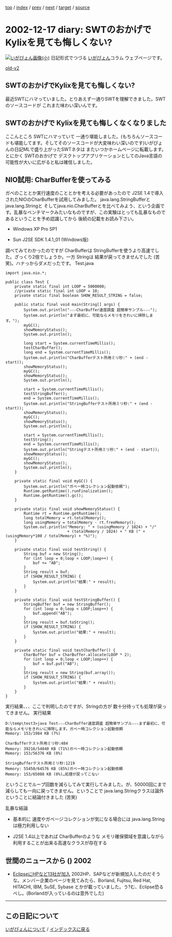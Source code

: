 [top](https://igapyon.github.io/diary/) 
 / [index](https://igapyon.github.io/diary/2002/index.html) 
 / [prev](https://igapyon.github.io/diary/2002/ig021219.html) 
 / [next](https://igapyon.github.io/diary/2002/ig021216.html) 
 / [target](https://igapyon.github.io/diary/2002/ig021217.html) 
 / [source](https://github.com/igapyon/diary/blob/gh-pages/2002/ig021217.html.src.md) 

2002-12-17 diary: SWTのおかげでKylixを見ても悔しくない?
=====================================================================================================
[![いがぴょん画像(小)](https://igapyon.github.io/diary/images/iga200306s.jpg "いがぴょん")](https://igapyon.github.io/diary/memo/memoigapyon.html) 日記形式でつづる [いがぴょん](https://igapyon.github.io/diary/memo/memoigapyon.html)コラム ウェブページです。

[old-v2](ig021217-orig.html)

## SWTのおかげでKylixを見ても悔しくない?

最近SWTにハマっていました。とりあえず一通りSWTを理解できました。SWTのソースコードが これまた味わい深いんです。


## SWTのおかげで Kylixを見ても悔しくなくなりました

ここんところ SWTにハマっていて 一通り堪能しました。(もちろんソースコードも堪能してます。そしてそのソースコードが大変味わい深いのです)いがぴょんの日記MLで盛り上がったSWTネタは またいつかホームページに転載します。とにかく SWTのおかげで デスクトップアプリケーションとしてのJava言語の可能性が大いに広がると私は確信しました。

## NIO試用: CharBufferを使ってみる

ガベのこととか実行速度のこととかを考える必要があったので J2SE 1.4で導入されたNIOのCharBufferを試用してみました。
java.lang.StringBufferとjava.lang.Stringと そしてjava.nio.CharBufferとを比べてみよう、という企画です。乱暴なベンチマークみたいなものですが、この実験はとっても乱暴なものであるということを予め認識してから 後続の記載をお読み下さい。

* Windows XP Pro SP1
  
* Sun J2SE SDK 1.4.1_01 (Windows版)

調べてみてわかったのですが CharBufferは StringBufferを使うより高速でした。ざっくり2倍でしょうか。一方 Stringは 結果が戻ってきませんでした (苦笑)。ハナっからダメだったです。
Test.java

```
import java.nio.*;

public class Test {
    private static final int LOOP = 5000000;
    //private static final int LOOP = 10;
    private static final boolean SHOW_RESULT_STRING = false;

    public static final void main(String[] args) {
        System.out.println("☆☆☆CharBuffer速度調査 超簡単サンプル☆☆☆");
        System.out.println("まず最初に、可能ならメモリをきれいに掃除します。");
        myGC();
        showMemoryStatus();
        System.out.println();

        long start = System.currentTimeMillis();
        testCharBuffer();
        long end = System.currentTimeMillis();
        System.out.println("CharBufferテスト所用ミリ秒:" + (end - start));
        showMemoryStatus();
        myGC();
        showMemoryStatus();
        System.out.println();

        start = System.currentTimeMillis();
        testStringBuffer();
        end = System.currentTimeMillis();
        System.out.println("StringBufferテスト所用ミリ秒:" + (end - start));
        showMemoryStatus();
        myGC();
        showMemoryStatus();
        System.out.println();

        start = System.currentTimeMillis();
        testString();
        end = System.currentTimeMillis();
        System.out.println("Stringテスト所用ミリ秒:" + (end - start));
        showMemoryStatus();
        myGC();
        showMemoryStatus();
        System.out.println();
    }

    private static final void myGC() {
        System.out.println("ガベー時コレクション起動依頼");
        Runtime.getRuntime().runFinalization();
        Runtime.getRuntime().gc();
    }

    private static final void showMemoryStatus() {
        Runtime rt = Runtime.getRuntime();
        long totalMemory = rt.totalMemory();
        long usingMemory = totalMemory - rt.freeMemory();
        System.out.println("Memory: " + (usingMemory / 1024) + "/"
                           + (totalMemory / 1024) + " KB (" + (usingMemory*100 / totalMemory) + "%)");
    }

    private static final void testString() {
        String buf = new String();
        for (int loop = 0;loop < LOOP;loop++) {
            buf += "AB";
        }
        String result = buf;
        if (SHOW_RESULT_STRING) {
            System.out.println("結果:" + result);
        }
    }

    private static final void testStringBuffer() {
        StringBuffer buf = new StringBuffer();
        for (int loop = 0;loop < LOOP;loop++) {
            buf.append("AB");
        }
        String result = buf.toString();
        if (SHOW_RESULT_STRING) {
            System.out.println("結果:" + result);
        }
    }

    private static final void testCharBuffer() {
        CharBuffer buf = CharBuffer.allocate(LOOP * 2);
        for (int loop = 0;loop < LOOP;loop++) {
            buf = buf.put("AB");
        }
        String result = new String(buf.array());
        if (SHOW_RESULT_STRING) {
            System.out.println("結果:" + result);
        }
    }
}
```


実行結果、、、ここで判明したのですが、Stringの方が 数十分待っても処理が戻ってきません。
実行結果

```
D:\temp\test3>java Test☆☆☆CharBuffer速度調査 超簡単サンプル☆☆☆まず最初に、可能ならメモリをきれいに掃除します。ガベー時コレクション起動依頼
Memory: 153/1984 KB (7%)

CharBufferテスト所用ミリ秒:484
Memory: 39216/54840 KB (71%)ガベー時コレクション起動依頼
Memory: 153/56376 KB (0%)

StringBufferテスト所用ミリ秒:1219
Memory: 55450/64576 KB (85%)ガベー時コレクション起動依頼
Memory: 153/65088 KB (0%)…処理が戻ってこない
```


ということでループ回数を減らしてみて実行してみました。が、50000回にまで減らしても一向に戻ってきません。ということで java.lang.Stringクラスは論外ということに結論付きました
(苦笑)

乱暴な結論

* 基本的に 速度やガベージコレクションが気になる場合には java.lang.Stringは極力利用しない
  
* J2SE 1.4以上であれば CharBufferのような メモリ確保領域を意識しながら利用することが出来る高速なクラスが存在する

## 世間のニュースから () 2002

* [EclipseにHPなど13社が加入](http://www.zdnet.co.jp/news/0212/17/nebt_08.html)  2002HP、SAPなどが新規加入したのだそうな。メンバー企業のページを見てみたら、Borland, Fujitsu, Red Hat, HITACHI, IBM, SuSE, Sybase とかが載っていました。う?む、Eclipse恐るべし。(Borlandが入っているのは意外でした)

----------------------------------------------------------------------------------------------------

## この日記について
[いがぴょんについて](https://igapyon.github.io/diary/memo/memoigapyon.html) / [インデックスに戻る](https://igapyon.github.io/diary/idxall.html)
